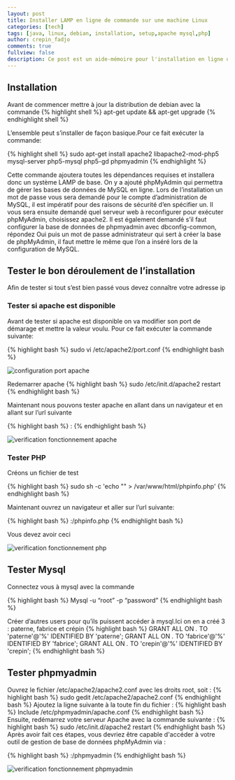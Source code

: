```yaml
---
layout: post
title: Installer LAMP en ligne de commande sur une machine Linux
categories: [tech]
tags: [java, linux, debian, installation, setup,apache mysql,php]
author: crepin_fadjo
comments: true
fullview: false
description: Ce post est un aide-mémoire pour l'installation en ligne de commande de LAMP
---
```

## Installation
Avant de commencer mettre à jour la distribution de debian avec la commande
{% highlight shell %}
apt-get update && apt-get upgrade
{% endhighlight shell %}

L’ensemble peut s’installer de façon basique.Pour ce fait exécuter la commande:

{% highlight shell %}
sudo apt-get install apache2 libapache2-mod-php5 mysql-server php5-mysql php5-gd phpmyadmin
{% endhighlight %}


Cette commande ajoutera toutes les dépendances requises et installera donc un système LAMP de base. On y a ajouté phpMyAdmin qui permettra de gérer les bases de données de MySQL en ligne.
Lors de l’installation un mot de passe vous sera demandé pour le compte d’administration de MySQL, il est impératif pour des raisons de sécurité d’en spécifier un.
Il vous sera ensuite demandé quel serveur web à reconfigurer pour exécuter phpMyAdmin, choisissez apache2. Il est également demandé s’il faut configurer la base de données de phpmyadmin avec dbconfig-common, répondez Oui puis un mot de passe administrateur qui sert à créer la base de phpMyAdmin, il faut mettre le même que l’on a inséré lors de la configuration de MySQL.

## Tester le bon déroulement de l’installation
Afin de tester si tout s’est bien passé vous devez connaître votre adresse ip

### Tester si apache est disponible
Avant de tester si apache est disponible on va modifier son port de démarage et mettre la valeur voulu.
Pour ce fait exécuter la commande suivante:

{% highlight bash %}
sudo vi /etc/apache2/port.conf
{% endhighlight bash %}

![configuration port apache](../../../../assets/media/2017-02-20-installation-lamp-linux/port.PNG "configuration port apache")

Redemarrer apache
{% highlight bash %}
sudo /etc/init.d/apache2 restart
{% endhighlight bash %}

Maintenant nous pouvons tester apache en allant dans un navigateur et en allant sur  l’url suivante

{% highlight bash %}
<adresse IP>:<port>
{% endhighlight bash %}

![verification fonctionnement apache](../../../../assets/media/2017-02-20-installation-lamp-linux/apache.PNG "verification fonctionnement apache")

### Tester PHP

Créons un fichier de test

{% highlight bash %}
sudo sh -c 'echo "<?php phpinfo();?>" > /var/www/html/phpinfo.php'
{% endhighlight bash %}


Maintenant ouvrez un navigateur et aller sur l’url suivante:

{% highlight bash %}
<adresse IP>:<port>/phpinfo.php
{% endhighlight bash %}

Vous devez avoir ceci

![verification fonctionnement php](../../../../assets/media/2017-02-20-installation-lamp-linux/php.PNG "verification fonctionnement php")


## Tester Mysql

Connectez vous à mysql avec la commande

{% highlight bash %}
Mysql -u “root” -p “password”
{% endhighlight bash %}

Créer d’autres users pour qu’ils puissent accéder à mysql.Ici on en a créé 3 : paterne, fabrice et crépin
{% highlight bash %}
GRANT ALL ON *.*  TO 'paterne'@'%' IDENTIFIED BY 'paterne';
GRANT ALL ON *.*  TO 'fabrice'@'%' IDENTIFIED BY 'fabrice';
GRANT ALL ON *.*  TO 'crepin'@'%' IDENTIFIED BY 'crepin';
{% endhighlight bash %}

##  Tester phpmyadmin


Ouvrez le fichier /etc/apache2/apache2.conf avec les droits root, soit :
{% highlight bash %}
sudo gedit /etc/apache2/apache2.conf
{% endhighlight bash %}
Ajoutez la ligne suivante à la toute fin du fichier :
{% highlight bash %}
Include /etc/phpmyadmin/apache.conf
{% endhighlight bash %}
Ensuite, redémarrez votre serveur Apache avec la commande suivante :
{% highlight bash %}
sudo /etc/init.d/apache2 restart
{% endhighlight bash %}
Après avoir fait ces étapes, vous devriez être capable d'accéder à votre outil de gestion de base de données phpMyAdmin via :

{% highlight bash %}
<adresse IP>:<port>/phpmyadmin
{% endhighlight bash %}

![verification fonctionnement phpmyadmin](../../../../assets/media/2017-02-20-installation-lamp-linux/phpmyadmin.PNG "verification fonctionnement phpmyadmin")



